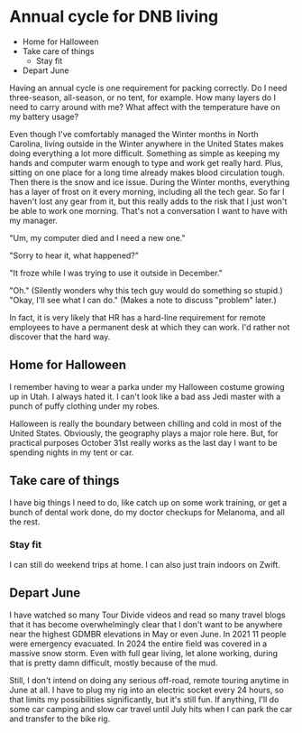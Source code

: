 # Annual cycle for DNB living



* Home for Halloween
* Take care of things
    * Stay fit
* Depart June

Having an annual cycle is one requirement for packing correctly. Do I need three-season, all-season, or no tent, for example. How many layers do I need to carry around with me? What affect with the temperature have on my battery usage?

Even though I've comfortably managed the Winter months in North Carolina, living outside in the Winter anywhere in the United States makes doing everything a lot more difficult. Something as simple as keeping my hands and computer warm enough to type and work get really hard. Plus, sitting on one place for a long time already makes blood circulation tough. Then there is the snow and ice issue. During the Winter months, everything has a layer of frost on it every morning, including all the tech gear. So far I haven't lost any gear from it, but this really adds to the risk that I just won't be able to work one morning. That's not a conversation I want to have with my manager.

"Um, my computer died and I need a new one."

"Sorry to hear it, what happened?"

"It froze while I was trying to use it outside in December."

"Oh." (Silently wonders why this tech guy would do something so stupid.) "Okay, I'll see what I can do." (Makes a note to discuss "problem" later.)

In fact, it is very likely that HR has a hard-line requirement for remote employees to have a permanent desk at which they can work. I'd rather not discover that the hard way.

## Home for Halloween

I remember having to wear a parka under my Halloween costume growing up in Utah. I always hated it. I can't look like a bad ass Jedi master with a punch of puffy clothing under my robes.

Halloween is really the boundary between chilling and cold in most of the United States. Obviously, the geography plays a major role here. But, for practical purposes October 31st really works as the last day I want to be spending nights in my tent or car.

## Take care of things

I have big things I need to do, like catch up on some work training, or get a bunch of dental work done, do my doctor checkups for Melanoma, and all the rest.

### Stay fit

I can still do weekend trips at home. I can also just train indoors on Zwift.

## Depart June

I have watched so many Tour Divide videos and read so many travel blogs that it has become overwhelmingly clear that I don't want to be anywhere near the highest GDMBR elevations in May or even June. In 2021 11 people were emergency evacuated. In 2024 the entire field was covered in a massive snow storm. Even with full gear living, let alone working, during that is pretty damn difficult, mostly because of the mud.

Still, I don't intend on doing any serious off-road, remote touring anytime in June at all. I have to plug my rig into an electric socket every 24 hours, so that limits my possibilities significantly, but it's still fun. If anything, I'll do some car camping and slow car travel until July hits when I can park the car and transfer to the bike rig.

